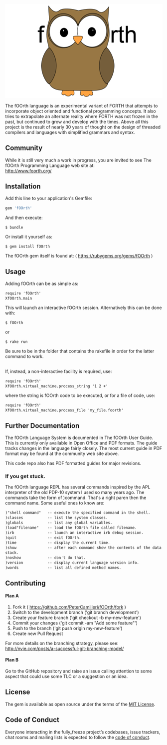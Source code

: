 ![fOOrth Project Logo](images/fOOrth_logo.png)

The fOOrth language is an experimental variant of FORTH that attempts to
incorporate object oriented and functional programming concepts. It also
tries to extrapolate an alternate reality where FORTH was not frozen in the
past, but continued to grow and develop with the times. Above all this project
is the result of nearly 30 years of thought on the design of threaded
compilers and languages with simplified grammars and syntax.

## Community

While it is still very much a work in progress, you are invited to see The
fOOrth Programming Language web site at:
<br>http://www.foorth.org/
<br>

## Installation

Add this line to your application's Gemfile:

```ruby
gem 'fOOrth'
```

And then execute:

    $ bundle

Or install it yourself as:

    $ gem install fOOrth

The fOOrth gem itself is found at: ( https://rubygems.org/gems/fOOrth )

## Usage
Adding fOOrth can be as simple as:

    require 'fOOrth'
    XfOOrth.main

This will launch an interactive fOOrth session. Alternatively this can be
done with:

    $ fOOrth

or

    $ rake run

Be sure to be in the folder that contains the rakefile in order for the latter
command to work.

<br>If, instead, a non-interactive facility is required, use:

    require 'fOOrth'
    XfOOrth.virtual_machine.process_string '1 2 +'

where the string is fOOrth code to be executed, or for a file of code, use:

    require 'fOOrth'
    XfOOrth.virtual_machine.process_file 'my_file.foorth'

## Further Documentation

The fOOrth Language System is documented in The fOOrth User Guide. This is
currently only available in Open Office and PDF formats. The guide tracks
changes in the language fairly closely. The most current guide in PDF
format may be found at the community web site above.

This code repo also has PDF formatted guides for major revisions.

### If you get stuck.

The fOOrth language REPL has several commands inspired by the APL interpreter
of the old PDP-10 system I used so many years ago. The commands take the form
of )command. That's a right paren then the command name. Some useful ones
to know are:

    )"shell command"   -- execute the specified command in the shell.
    )classes           -- list the system classes.
    )globals           -- list any global variables.
    )load"filename"    -- load the fOOrth file called filename.
    )irb               -- launch an interactive irb debug session.
    )quit              -- exit fOOrth.
    )time              -- display the current time.
    )show              -- after each command show the contents of the data stack.
    )noshow            -- don't do that.
    )version           -- display current language version info.
    )words             -- list all defined method names.


## Contributing

#### Plan A

1. Fork it ( https://github.com/PeterCamilleri/fOOrth/fork )
2. Switch to the development branch ('git branch development')
3. Create your feature branch ('git checkout -b my-new-feature')
4. Commit your changes ('git commit -am "Add some feature"')
5. Push to the branch ('git push origin my-new-feature')
6. Create new Pull Request


For more details on the branching strategy, please see:
http://nvie.com/posts/a-successful-git-branching-model/


#### Plan B

Go to the GitHub repository and raise an issue calling attention to some
aspect that could use some TLC or a suggestion or an idea.

## License

The gem is available as open source under the terms of the
[MIT License](./LICENSE.txt).

## Code of Conduct

Everyone interacting in the fully_freeze project’s codebases, issue trackers,
chat rooms and mailing lists is expected to follow the
[code of conduct](./CODE_OF_CONDUCT.md).
